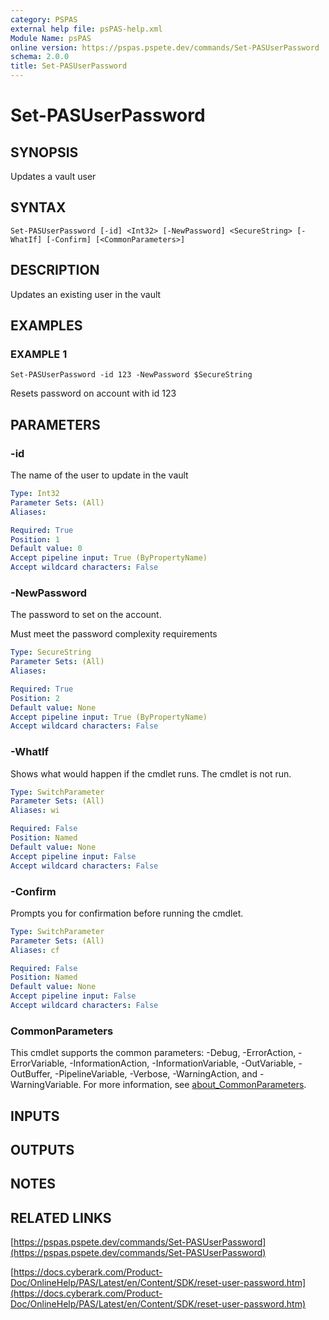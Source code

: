```yaml
---
category: PSPAS
external help file: psPAS-help.xml
Module Name: psPAS
online version: https://pspas.pspete.dev/commands/Set-PASUserPassword
schema: 2.0.0
title: Set-PASUserPassword
---
```


# Set-PASUserPassword

## SYNOPSIS
Updates a vault user

## SYNTAX

```
Set-PASUserPassword [-id] <Int32> [-NewPassword] <SecureString> [-WhatIf] [-Confirm] [<CommonParameters>]
```

## DESCRIPTION
Updates an existing user in the vault

## EXAMPLES

### EXAMPLE 1
```
Set-PASUserPassword -id 123 -NewPassword $SecureString
```

Resets password on account with id 123

## PARAMETERS

### -id
The name of the user to update in the vault

```yaml
Type: Int32
Parameter Sets: (All)
Aliases:

Required: True
Position: 1
Default value: 0
Accept pipeline input: True (ByPropertyName)
Accept wildcard characters: False
```

### -NewPassword
The password to set on the account.

Must meet the password complexity requirements

```yaml
Type: SecureString
Parameter Sets: (All)
Aliases:

Required: True
Position: 2
Default value: None
Accept pipeline input: True (ByPropertyName)
Accept wildcard characters: False
```

### -WhatIf
Shows what would happen if the cmdlet runs.
The cmdlet is not run.

```yaml
Type: SwitchParameter
Parameter Sets: (All)
Aliases: wi

Required: False
Position: Named
Default value: None
Accept pipeline input: False
Accept wildcard characters: False
```

### -Confirm
Prompts you for confirmation before running the cmdlet.

```yaml
Type: SwitchParameter
Parameter Sets: (All)
Aliases: cf

Required: False
Position: Named
Default value: None
Accept pipeline input: False
Accept wildcard characters: False
```

### CommonParameters
This cmdlet supports the common parameters: -Debug, -ErrorAction, -ErrorVariable, -InformationAction, -InformationVariable, -OutVariable, -OutBuffer, -PipelineVariable, -Verbose, -WarningAction, and -WarningVariable. For more information, see [about_CommonParameters](http://go.microsoft.com/fwlink/?LinkID=113216).

## INPUTS

## OUTPUTS

## NOTES

## RELATED LINKS

[https://pspas.pspete.dev/commands/Set-PASUserPassword](https://pspas.pspete.dev/commands/Set-PASUserPassword)

[https://docs.cyberark.com/Product-Doc/OnlineHelp/PAS/Latest/en/Content/SDK/reset-user-password.htm](https://docs.cyberark.com/Product-Doc/OnlineHelp/PAS/Latest/en/Content/SDK/reset-user-password.htm)
